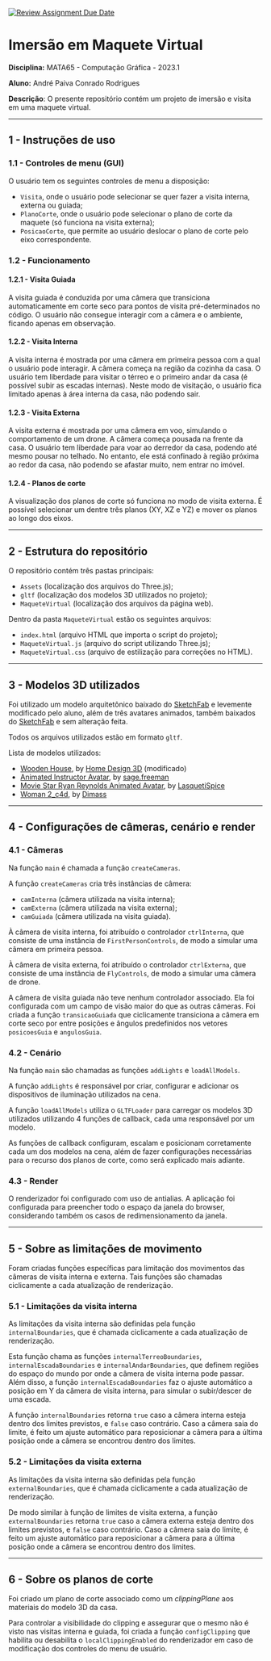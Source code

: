 [![Review Assignment Due Date](https://classroom.github.com/assets/deadline-readme-button-24ddc0f5d75046c5622901739e7c5dd533143b0c8e959d652212380cedb1ea36.svg)](https://classroom.github.com/a/0xcBfOcX)
# **Imersão em Maquete Virtual**

**Disciplina:** MATA65 - Computação Gráfica - 2023.1

**Aluno:** André Paiva Conrado Rodrigues

**Descrição**: O presente repositório contém um projeto de imersão e visita em uma maquete virtual.

---

## **1 - Instruções de uso**

### **1.1 - Controles de menu (GUI)**

O usuário tem os seguintes controles de menu a disposição:
*   `Visita`, onde o usuário pode selecionar se quer fazer a visita interna, externa ou guiada;
*   `PlanoCorte`, onde o usuário pode selecionar o plano de corte da maquete (só funciona na visita externa);
*   `PosicaoCorte`, que permite ao usuário deslocar o plano de corte pelo eixo correspondente.

### **1.2 - Funcionamento**

#### **1.2.1 - Visita Guiada**

A visita guiada é conduzida por uma câmera que transiciona automaticamente em corte seco para pontos de visita pré-determinados no código. O usuário não consegue interagir com a câmera e o ambiente, ficando apenas em observação.

#### **1.2.2 - Visita Interna**

A visita interna é mostrada por uma câmera em primeira pessoa com a qual o usuário pode interagir. A câmera começa na região da cozinha da casa. O usuário tem liberdade para visitar o térreo e o primeiro andar da casa (é possível subir as escadas internas). Neste modo de visitação, o usuário fica limitado apenas à área interna da casa, não podendo sair.

#### **1.2.3 - Visita Externa**

A visita externa é mostrada por uma câmera em voo, simulando o comportamento de um drone. A câmera começa pousada na frente da casa. O usuário tem liberdade para voar ao derredor da casa, podendo até mesmo pousar no telhado. No entanto, ele está confinado à região próxima ao redor da casa, não podendo se afastar muito, nem entrar no imóvel.

#### **1.2.4 - Planos de corte**

A visualização dos planos de corte só funciona no modo de visita externa. É possível selecionar um dentre três planos (XY, XZ e YZ) e mover os planos ao longo dos eixos.

---

## **2 - Estrutura do repositório**

O repositório contém três pastas principais:
*   `Assets` (localização dos arquivos do Three.js);
*   `gltf` (localização dos modelos 3D utilizados no projeto);
*   `MaqueteVirtual` (localização dos arquivos da página web).

Dentro da pasta `MaqueteVirtual` estão os seguintes arquivos:
*   `index.html` (arquivo HTML que importa o script do projeto);
*   `MaqueteVirtual.js` (arquivo do script utilizando Three.js);
*   `MaqueteVirtual.css` (arquivo de estilização para correções no HTML).

---

## **3 - Modelos 3D utilizados**

Foi utilizado um modelo arquitetônico baixado do [SketchFab](https://sketchfab.com/) e levemente modificado pelo aluno, além de três avatares animados, também baixados do [SketchFab](https://sketchfab.com/) e sem alteração feita.

Todos os arquivos utilizados estão em formato `gltf`.

Lista de modelos utilizados:
*   [Wooden House](https://sketchfab.com/3d-models/wooden-house-ca7e3d72a11441b6b04012eda6efe85b), by [Home Design 3D](https://sketchfab.com/homedesign3d) (modificado)
*   [Animated Instructor Avatar](https://sketchfab.com/3d-models/animated-instructor-avatar-dd71bd5460434b8bbebefbefb2634238), by [sage.freeman](https://sketchfab.com/sagefreeman)
*   [Movie Star Ryan Reynolds Animated Avatar](https://sketchfab.com/3d-models/movie-star-ryan-reynolds-animated-avatar-1d1e8a79157e4c5d801f51b5182aab41), by [LasquetiSpice](https://sketchfab.com/LasquetiSpice)
*   [Woman 2_c4d](https://sketchfab.com/3d-models/woman-2-c4d-79853f26b0424c89baf7d8f0020c08b6), by [Dimass](https://sketchfab.com/dvkipr)

---

## **4 - Configurações de câmeras, cenário e render**

### **4.1 - Câmeras**

Na função `main` é chamada a função `createCameras`.

A função `createCameras` cria três instâncias de câmera:
* `camInterna` (câmera utilizada na visita interna);
* `camExterna` (câmera utilizada na visita externa);
* `camGuiada` (câmera utilizada na visita guiada).

À câmera de visita interna, foi atribuído o controlador `ctrlInterna`, que consiste de uma instância de `FirstPersonControls`, de modo a simular uma câmera em primeira pessoa.

À câmera de visita externa, foi atribuído o controlador `ctrlExterna`, que consiste de uma instância de `FlyControls`, de modo a simular uma câmera de drone.

A câmera de visita guiada não teve nenhum controlador associado. Ela foi configurada com um campo de visão maior do que as outras câmeras. Foi criada a função `transicaoGuiada` que ciclicamente transiciona a câmera em corte seco por entre posições e ângulos predefinidos nos vetores `posicoesGuia` e `angulosGuia`.

### **4.2 - Cenário**

Na função `main` são chamadas as funções `addLights` e `loadAllModels`.

A função `addLights` é responsável por criar, configurar e adicionar os dispositivos de iluminação utilizados na cena.

A função `loadAllModels` utiliza o `GLTFLoader` para carregar os modelos 3D utilizados utilizando 4 funções de callback, cada uma responsável por um modelo.

As funções de callback configuram, escalam e posicionam corretamente cada um dos modelos na cena, além de fazer configurações necessárias para o recurso dos planos de corte, como será explicado mais adiante.

### **4.3 - Render**

O renderizador foi configurado com uso de antialias. A aplicação foi configurada para preencher todo o espaço da janela do browser, considerando também os casos de redimensionamento da janela.

---

## **5 - Sobre as limitações de movimento**

Foram criadas funções específicas para limitação dos movimentos das câmeras de visita interna e externa. Tais funções são chamadas ciclicamente a cada atualização de renderização.

### **5.1 - Limitações da visita interna**

As limitações da visita interna são definidas pela função `internalBoundaries`, que é chamada ciclicamente a cada atualização de renderização.

Esta função chama as funções `internalTerreoBoundaries`, `internalEscadaBoundaries` e `internalAndarBoundaries`, que definem regiões do espaço do mundo por onde a câmera de visita interna pode passar. Além disso, a função `internalEscadaBoundaries` faz o ajuste automático a posição em Y da câmera de visita interna, para simular o subir/descer de uma escada.

A função `internalBoundaries` retorna `true` caso a câmera interna esteja dentro dos limites previstos, e `false` caso contrário. Caso a câmera saia do limite, é feito um ajuste automático para reposicionar a câmera para a última posição onde a câmera se encontrou dentro dos limites.

### **5.2 - Limitações da visita externa**

As limitações da visita interna são definidas pela função `externalBoundaries`, que é chamada ciclicamente a cada atualização de renderização.

De modo similar à função de limites de visita externa, a função `externalBoundaries` retorna `true` caso a câmera externa esteja dentro dos limites previstos, e `false` caso contrário. Caso a câmera saia do limite, é feito um ajuste automático para reposicionar a câmera para a última posição onde a câmera se encontrou dentro dos limites.

---

## **6 - Sobre os planos de corte**

Foi criado um plano de corte associado como um *clippingPlane* aos materiais do modelo 3D da casa.

Para controlar a visibilidade do clipping e assegurar que o mesmo não é visto nas visitas interna e guiada, foi criada a função `configClipping` que habilita ou desabilita o `localClippingEnabled` do renderizador em caso de modificação dos controles do menu de usuário.
